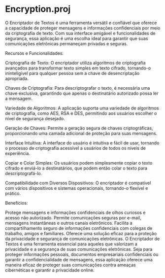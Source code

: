# Encryption.proj
O Encriptador de Textos é uma ferramenta versátil e confiável que oferece a capacidade de proteger mensagens e informações confidenciais por meio da criptografia de texto. Com sua interface amigável e funcionalidades de segurança, essa aplicação é uma escolha ideal para garantir que suas comunicações eletrônicas permaneçam privadas e seguras.

Recursos e Funcionalidades:

Criptografia de Texto: O encriptador utiliza algoritmos de criptografia avançados para transformar texto simples em texto cifrado, tornando-o ininteligível para qualquer pessoa sem a chave de desencriptação apropriada.

Chaves de Criptografia: Para descriptografar o texto, é necessária uma chave exclusiva, garantindo que apenas o destinatário autorizado possa ler a mensagem.

Variedade de Algoritmos: A aplicação suporta uma variedade de algoritmos de criptografia, como AES, RSA e DES, permitindo aos usuários escolher o nível de segurança desejado.

Geração de Chaves: Permite a geração segura de chaves criptográficas, proporcionando uma camada adicional de proteção para suas mensagens.

Interface Intuitiva: A interface do usuário é intuitiva e fácil de usar, tornando o processo de criptografia acessível a usuários de todos os níveis de experiência.

Copiar e Colar Simples: Os usuários podem simplesmente copiar o texto cifrado e enviá-lo a destinatários, que podem então colar o texto para descriptografá-lo.

Compatibilidade com Diversos Dispositivos: O encriptador é compatível com vários dispositivos e sistemas operacionais, tornando-o flexível e prático.

Benefícios:

Protege mensagens e informações confidenciais de olhos curiosos e acesso não autorizado.
Permite comunicações seguras por e-mail, mensagens instantâneas e outros canais eletrônicos.
Facilita a compartilhamento seguro de informações confidenciais com colegas de trabalho, amigos e familiares.
Oferece uma solução eficaz para a proteção da privacidade e segurança de comunicações eletrônicas.
O Encriptador de Textos é uma ferramenta essencial para aqueles que valorizam a privacidade e a segurança de suas comunicações eletrônicas. Seja para proteger informações pessoais, documentos empresariais confidenciais ou garantir a confidencialidade de mensagens, essa aplicação oferece uma maneira eficaz de proteger suas comunicações contra ameaças cibernéticas e garantir a privacidade online.
